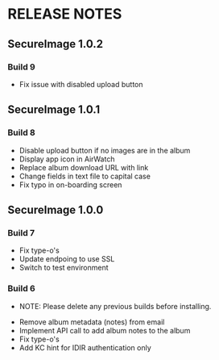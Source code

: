 # RELEASE NOTES

## SecureImage 1.0.2

### Build 9

- Fix issue with disabled upload button

## SecureImage 1.0.1

### Build 8

- Disable upload button if no images are in the album
- Display app icon in AirWatch
- Replace album download URL with link
- Change fields in text file to capital case
- Fix typo in on-boarding screen

## SecureImage 1.0.0

### Build 7

- Fix type-o's
- Update endpoing to use SSL
- Switch to test environment

### Build 6

* NOTE: Please delete any previous builds before installing.

- Remove album metadata (notes) from email
- Implement API call to add album notes to the album
- Fix type-o's
- Add KC hint for IDIR authentication only
